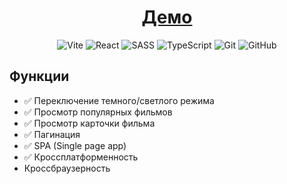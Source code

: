 <div align="center">

# [Демо](https://dibrovgleb.github.io/DibrovGleb-prof-task/)

![Vite](https://img.shields.io/badge/vite-181717?style=for-the-badge&logo=vite&logoColor=FFD62E)
![React](https://img.shields.io/badge/React-181717?style=for-the-badge&logo=react&logoColor=61DAFB)
![SASS](https://img.shields.io/badge/Sass-181717?style=for-the-badge&logo=sass&logoColor=CC6699)
![TypeScript](https://img.shields.io/badge/TypeScript-181717?style=for-the-badge&logo=typescript&logoColor=007ACC)
![Git](https://img.shields.io/badge/-Git-181717?style=for-the-badge&logo=git)
![GitHub](https://img.shields.io/badge/-GitHub-181717?style=for-the-badge&logo=github)

</div>

## Функции

- ✅ Переключение темного/светлого режима
- ✅ Просмотр популярных фильмов
- ✅ Просмотр карточки фильма
- ✅ Пагинация
- ✅ SPA (Single page app)
- ✅ Кроссплатформенность
- Кроссбраузерность